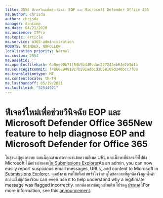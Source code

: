 ```yaml
---
title: 2554 ฟีเจอร์ใหม่เพื่อช่วยวินิจฉัย EOP และ Microsoft Defender Office 365
ms.author: chrisda
author: chrisda
manager: dansimp
ms.date: 04/21/2020
ms.audience: ITPro
ms.topic: article
ms.service: o365-administration
ROBOTS: NOINDEX, NOFOLLOW
localization_priority: Normal
ms.custom: 2554
ms.assetid: ''
ms.openlocfilehash: 6a0ee90b71f54b9b440cdac227243eb64e2b3d1b
ms.sourcegitcommit: f4866e94918c7b591ad0cd3b58169d340bcc7f00
ms.translationtype: MT
ms.contentlocale: th-TH
ms.lasthandoff: 05/19/2021
ms.locfileid: "52544921"
---
```

# <a name="new-feature-to-help-diagnose-eop-and-microsoft-defender-for-office-365"></a><span data-ttu-id="a860d-102">ฟีเจอร์ใหม่เพื่อช่วยวินิจฉัย EOP และ Microsoft Defender Office 365</span><span class="sxs-lookup"><span data-stu-id="a860d-102">New feature to help diagnose EOP and Microsoft Defender for Office 365</span></span>

<span data-ttu-id="a860d-103">ในฐานะผู้ดูแลระบบ ตอนนี้คุณสามารถรายงานข้อความอีเมล URL และเนื้อหาที่น่าสงสัยไปยัง Microsoft ได้อย่างง่ายดาย[ใน Submissions Explorer](https://protection.office.com/reportsubmission)</span><span class="sxs-lookup"><span data-stu-id="a860d-103">As an admin, you can now easily report suspicious email messages, URLs, and content to Microsoft in [Submissions Explorer](https://protection.office.com/reportsubmission).</span></span> <span data-ttu-id="a860d-104">คุณยังสามารถใช้เพื่อช่วยเข้าใจว่าเหตุใดข้อความที่ถูกต้องจึงถูกตั้งค่าสถานะไม่ถูกต้อง</span><span class="sxs-lookup"><span data-stu-id="a860d-104">You can even use it to help understand why a legitimate message was flagged incorrectly.</span></span> <span data-ttu-id="a860d-105">หากต้องการข้อมูลเพิ่มเติม โปรดดู [ประกาศ](https://techcommunity.microsoft.com/t5/Security-Privacy-and-Compliance/Empower-security-teams-to-easily-report-suspicious-emails-amp/ba-p/752622)นี้</span><span class="sxs-lookup"><span data-stu-id="a860d-105">For more information, see this [announcement](https://techcommunity.microsoft.com/t5/Security-Privacy-and-Compliance/Empower-security-teams-to-easily-report-suspicious-emails-amp/ba-p/752622).</span></span>
